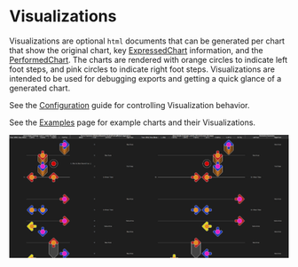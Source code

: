 # Visualizations

Visualizations are optional `html` documents that can be generated per chart that show the original chart, key [ExpressedChart](https://github.com/PerryAsleep/StepManiaLibrary/tree/main/StepManiaLibrary/docs/ExpressedChart.md) information, and the [PerformedChart](https://github.com/PerryAsleep/StepManiaLibrary/tree/main/StepManiaLibrary/docs/PerformedChart.md). The charts are rendered with orange circles to indicate left foot steps, and pink circles to indicate right foot steps. Visualizations are intended to be used for debugging exports and getting a quick glance of a generated chart.

See the [Configuration](Config.md) guide for controlling Visualization behavior.

See the [Examples](Examples.md) page for example charts and their Visualizations.

![Visualizations](visualization-example.png)
